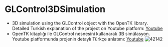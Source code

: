 # GLControl3DSimulation
* 3D simulation using the GLControl object with the OpenTK library.
Detailed Turkish explanation of the project on Youtube platform: [Youtube](https://www.youtube.com/watch?v=adxEGLMXW9k "Youtube Channel")
* OpenTK kitaplığı ile GLControl nesnesini kullanarak 3B simülasyon. Youtube platformunda projenin detaylı Türkçe anlatımı: [Youtube](https://www.youtube.com/watch?v=adxEGLMXW9k "Youtube Channel")
![42142](https://user-images.githubusercontent.com/79880394/111609397-4c2cc980-87eb-11eb-9d71-80156e57f32f.png)
